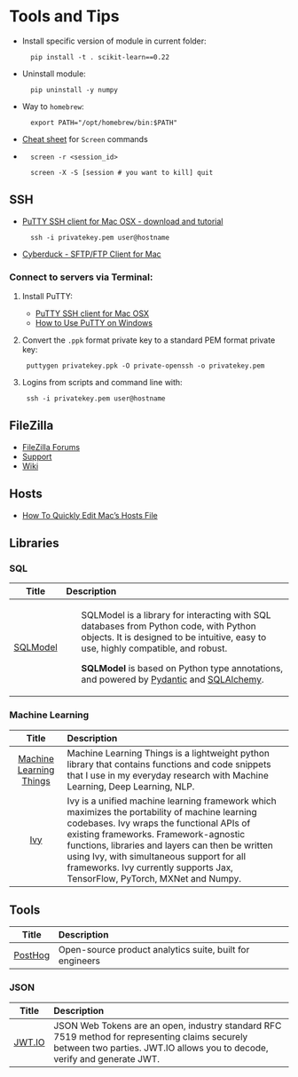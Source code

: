 # Tools and Tips

- Install specific version of module in current folder:

		pip install -t . scikit-learn==0.22
- Uninstall module:
		
		pip uninstall -y numpy

- Way to `homebrew`:

		export PATH="/opt/homebrew/bin:$PATH"
		
- [Cheat sheet](https://kapeli.com/cheat_sheets/screen.docset/Contents/Resources/Documents/index) for `Screen` commands
- 
		screen -r <session_id>
		
		screen -X -S [session # you want to kill] quit

## SSH 

- [PuTTY SSH client for Mac OSX - download and tutorial](https://www.ssh.com/academy/ssh/putty/mac)

		ssh -i privatekey.pem user@hostname 
- [Cyberduck - SFTP/FTP Client for Mac](https://www.ssh.com/academy/ssh/cyberduck)

### Connect to servers via Terminal:

1. Install PuTTY:
    - [PuTTY SSH client for Mac OSX](https://www.ssh.com/academy/ssh/putty/mac)
    - [How to Use PuTTY on Windows](https://www.ssh.com/academy/ssh/putty/windows)
2. Convert the `.ppk` format private key to a standard PEM format private key:

		puttygen privatekey.ppk -O private-openssh -o privatekey.pem
  
3. Logins from scripts and command line with:

        ssh -i privatekey.pem user@hostname



## FileZilla

- [FileZilla Forums](https://forum.filezilla-project.org)
- [Support](https://filezilla-project.org/support.php?version=3.53.1&product=#bugs)
- [Wiki](https://wiki.filezilla-project.org/Main_Page)


## Hosts

- [How To Quickly Edit Mac’s Hosts File](https://setapp.com/how-to/edit-mac-hosts-file)

## Libraries

### SQL 

| Title | Description |
| :---:         |          :--- |
|[SQLModel](https://github.com/tiangolo/sqlmodel)|<ul><p>SQLModel is a library for interacting with SQL databases from Python code, with Python objects. It is designed to be intuitive, easy to use, highly compatible, and robust.</p><p>**SQLModel** is based on Python type annotations, and powered by [Pydantic](https://pydantic-docs.helpmanual.io/) and [SQLAlchemy](https://sqlalchemy.org/).</p></ul> |

### Machine Learning 

| Title | Description |
| :---:         |          :--- |
|[Machine Learning Things](https://github.com/gmihaila/ml_things#plot_array-source)|Machine Learning Things is a lightweight python library that contains functions and code snippets that I use in my everyday research with Machine Learning, Deep Learning, NLP.|
|[Ivy](https://github.com/unifyai/ivy)|Ivy is a unified machine learning framework which maximizes the portability of machine learning codebases. Ivy wraps the functional APIs of existing frameworks. Framework-agnostic functions, libraries and layers can then be written using Ivy, with simultaneous support for all frameworks. Ivy currently supports Jax, TensorFlow, PyTorch, MXNet and Numpy. |


## Tools

| Title | Description |
| :---:         |          :--- |
|[PostHog](https://github.com/PostHog/posthog)|Open-source product analytics suite, built for engineers|

### JSON 

| Title | Description |
| :---:         |          :--- |
|[JWT.IO](https://jwt.io/)|JSON Web Tokens are an open, industry standard RFC 7519 method for representing claims securely between two parties. JWT.IO allows you to decode, verify and generate JWT.|
